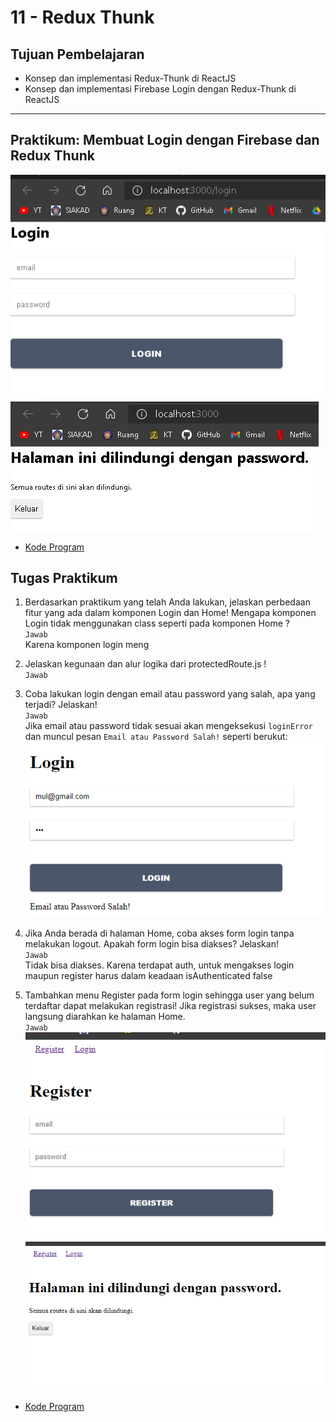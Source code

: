 # 11 - Redux Thunk
## Tujuan Pembelajaran
- Konsep dan implementasi Redux-Thunk di ReactJS
- Konsep dan implementasi Firebase Login dengan Redux-Thunk di ReactJS

___
## Praktikum: Membuat Login dengan Firebase dan Redux Thunk

![1](img/1.png)  
![2](img/2.png)  

* [Kode Program](../../src/11_redux_thunk/praktikum1/src)

## Tugas Praktikum
1. Berdasarkan praktikum yang telah Anda lakukan, jelaskan perbedaan fitur yang ada dalam komponen Login dan Home! Mengapa komponen Login tidak menggunakan class seperti pada komponen Home ?  
`Jawab`  
Karena komponen login meng
2. Jelaskan kegunaan dan alur logika dari protectedRoute.js !  
`Jawab`  

3. Coba lakukan login dengan email atau password yang salah, apa yang terjadi? Jelaskan!  
`Jawab`  
Jika email atau password tidak sesuai akan mengeksekusi `loginError` dan muncul pesan `Email atau Password Salah!` seperti berukut:
![1](img/tgsno3.png)  

4. Jika Anda berada di halaman Home, coba akses form login tanpa melakukan logout. Apakah form login bisa diakses? Jelaskan!  
`Jawab`  
Tidak bisa diakses. Karena terdapat auth, untuk mengakses login maupun register harus dalam keadaan isAuthenticated false

5. Tambahkan menu Register pada form login sehingga user yang belum terdaftar dapat melakukan registrasi! Jika registrasi sukses, maka user langsung diarahkan ke halaman Home.  
`Jawab`  
![1](img/tgs1.png)  
![2](img/tgs2.png)  

* [Kode Program](../../src/11_redux_thunk/tugas/src)

